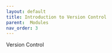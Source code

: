 ```yaml
---
layout: default
title: Introduction to Version Control
parent:  Modules
nav_order: 3
---
```


Version Control

